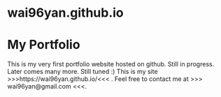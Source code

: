 # wai96yan.github.io
<h1>My Portfolio</h1>
<p bg-color="blue">
This is my very first portfolio website hosted on github. Still in progress. Later comes many more. Still tuned :)
This is my site >>>https://wai96yan.github.io/<<< . 
Feel free to contact me at >>> wai96yan@gmail.com <<<.
                                                      </p>
